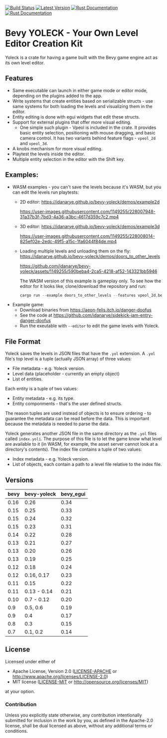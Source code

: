 [![Build Status](https://github.com/idanarye/bevy-yoleck/workflows/CI/badge.svg)](https://github.com/idanarye/bevy-yoleck/actions)
[![Latest Version](https://img.shields.io/crates/v/bevy-yoleck.svg)](https://crates.io/crates/bevy-yoleck)
[![Rust Documentation](https://img.shields.io/badge/nightly-rustdoc-blue.svg)](https://idanarye.github.io/bevy-yoleck/)
[![Rust Documentation](https://img.shields.io/badge/stable-rustdoc-purple.svg)](https://docs.rs/bevy-yoleck/)

# Bevy YOLECK - Your Own Level Editor Creation Kit

Yoleck is a crate for having a game built with the Bevy game engine act as its
own level editor.

## Features

* Same executable can launch in either game mode or editor mode, depending on
  the plugins added to the app.
* Write systems that create entities based on serializable structs - use same
  systems for both loading the levels and visualizing them in the editor.
* Entity editing is done with egui widgets that edit these structs.
* Support for external plugins that offer more visual editing.
  * One simple such plugin - Vpeol is included in the crate. It provides basic
    entity selection, positioning with mouse dragging, and basic camera
    control. It has two variants behind feature flags - `vpeol_2d` and
    `vpeol_3d`.
* A knobs mechanism for more visual editing.
* Playtest the levels inside the editor.
* Multiple entity selection in the editor with the Shift key.

## Examples:

* WASM examples - you can't save the levels because it's WASM, but you can edit the levels run playtests:
  * 2D editor: https://idanarye.github.io/bevy-yoleck/demos/example2d

    https://user-images.githubusercontent.com/1149255/228007948-31a37b3f-7bd3-4a36-a3bc-4617d359c7c2.mp4
  * 3D editor: https://idanarye.github.io/bevy-yoleck/demos/example3d

    https://user-images.githubusercontent.com/1149255/228008014-825ef02e-2edc-49f5-a15c-1fa6044f84de.mp4

  * Loading multiple levels and unloading them on the fly: https://idanarye.github.io/bevy-yoleck/demos/doors_to_other_levels

    https://github.com/idanarye/bevy-yoleck/assets/1149255/590beba4-2ca5-4218-af52-143321bb5946

    The WASM version of this example is gameplay only. To see how the editor for it looks like, clone/download the repository and run:
    ```rust
    cargo run --example doors_to_other_levels --features vpeol_2d,bevy/png
    ```
* Example game:
  * Download binaries from https://aeon-felis.itch.io/danger-doofus
  * See the code at https://github.com/idanarye/sidekick-jam-entry-danger-doofus
  * Run the exeutable with `--editor` to edit the game levels with Yoleck.

## File Format

Yoleck saves the levels in JSON files that have the `.yol` extension. A `.yol`
file's top level is a tuple (actually JSON array) of three values:

* File metadata - e.g. Yoleck version.
* Level data (placeholder - currently an empty object)
* List of entities.

Each entity is a tuple of two values:

* Entity metadata - e.g. its type.
* Entity componments - that's the user defined structs.

The reason tuples are used instead of objects is to ensure ordering - to
guarantee the metadata can be read before the data. This is important because
the metadata is needed to parse the data.

Yoleck generates another JSON file in the same directory as the `.yol` files
called `index.yoli`. The purpose of this file is to let the game know what
level are available to it (in WASM, for example, the asset server cannot look
at a directory's contents). The index file contains a tuple of two values:

* Index metadata - e.g. Yoleck version.
* List of objects, each contain a path to a level file relative to the index
  file.

## Versions

| bevy | bevy-yoleck | bevy_egui |
|------|-------------|-----------|
| 0.16 | 0.26        | 0.34      |
| 0.15 | 0.25        | 0.33      |
| 0.15 | 0.24        | 0.32      |
| 0.15 | 0.23        | 0.31      |
| 0.14 | 0.22        | 0.28      |
| 0.13 | 0.21        | 0.27      |
| 0.13 | 0.20        | 0.26      |
| 0.13 | 0.19        | 0.25      |
| 0.12 | 0.18        | 0.24      |
| 0.12 | 0.16, 0.17  | 0.23      |
| 0.11 | 0.15        | 0.22      |
| 0.11 | 0.13 - 0.14 | 0.21      |
| 0.10 | 0.7 - 0.12  | 0.20      |
| 0.9  | 0.5, 0.6    | 0.19      |
| 0.9  | 0.4         | 0.17      |
| 0.8  | 0.3         | 0.15      |
| 0.7  | 0.1, 0.2    | 0.14      |

## License

Licensed under either of

 * Apache License, Version 2.0 ([LICENSE-APACHE](LICENSE-APACHE) or http://www.apache.org/licenses/LICENSE-2.0)
 * MIT license ([LICENSE-MIT](LICENSE-MIT) or http://opensource.org/licenses/MIT)

at your option.

### Contribution

Unless you explicitly state otherwise, any contribution intentionally submitted
for inclusion in the work by you, as defined in the Apache-2.0 license, shall be dual licensed as above, without any
additional terms or conditions.
